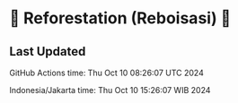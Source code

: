 
# 🌳 Reforestation (Reboisasi) 🌲

## Last Updated

GitHub Actions time: Thu Oct 10 08:26:07 UTC 2024

Indonesia/Jakarta time: Thu Oct 10 15:26:07 WIB 2024
